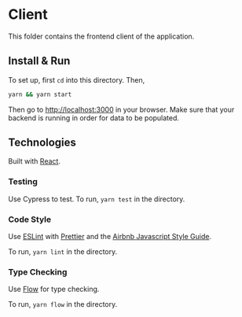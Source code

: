 # Client

This folder contains the frontend client of the application.

## Install & Run

To set up, first `cd` into this directory. Then,

```bash
yarn && yarn start
```

Then go to [http://localhost:3000](http://localhost:3000) in your browser. Make sure that your backend is running in order for data to be populated.

## Technologies

Built with [React](https://reactjs.org/).

### Testing

Use Cypress to test. To run, `yarn test` in the directory.

### Code Style

Use [ESLint](https://eslint.org) with [Prettier](https://prettier.io/) and the [Airbnb Javascript Style Guide](https://github.com/airbnb/javascript).

To run, `yarn lint` in the directory.

### Type Checking

Use [Flow](https://flow.org/) for type checking.

To run, `yarn flow` in the directory.
